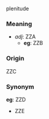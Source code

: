 plenitude
### Meaning
+ _adj_: ZZA
    + __eg__: ZZB

### Origin

ZZC

### Synonym

__eg__: ZZD

+ ZZE


